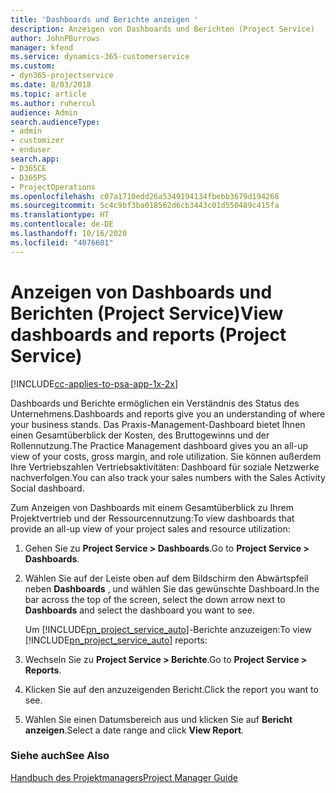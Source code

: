 ```yaml
---
title: 'Dashboards und Berichte anzeigen '
description: Anzeigen von Dashboards und Berichten (Project Service)
author: JohnPBurrows
manager: kfend
ms.service: dynamics-365-customerservice
ms.custom:
- dyn365-projectservice
ms.date: 8/03/2018
ms.topic: article
ms.author: ruhercul
audience: Admin
search.audienceType:
- admin
- customizer
- enduser
search.app:
- D365CE
- D365PS
- ProjectOperations
ms.openlocfilehash: c07a1710edd26a5349194134fbebb3679d194268
ms.sourcegitcommit: 5c4c9bf3ba018562d6cb3443c01d550489c415fa
ms.translationtype: HT
ms.contentlocale: de-DE
ms.lasthandoff: 10/16/2020
ms.locfileid: "4076601"
---
```

# <a name="view-dashboards-and-reports-project-service"></a><span data-ttu-id="e6dc2-103">Anzeigen von Dashboards und Berichten (Project Service)</span><span class="sxs-lookup"><span data-stu-id="e6dc2-103">View dashboards and reports (Project Service)</span></span>

[!INCLUDE[cc-applies-to-psa-app-1x-2x](../includes/cc-applies-to-psa-app-1x-2x.md)]

<span data-ttu-id="e6dc2-104">Dashboards und Berichte ermöglichen ein Verständnis des Status des Unternehmens.</span><span class="sxs-lookup"><span data-stu-id="e6dc2-104">Dashboards and reports give you an understanding of where your business stands.</span></span> <span data-ttu-id="e6dc2-105">Das Praxis-Management-Dashboard bietet Ihnen einen Gesamtüberblick der Kosten, des Bruttogewinns und der Rollennutzung.</span><span class="sxs-lookup"><span data-stu-id="e6dc2-105">The Practice Management dashboard gives you an all-up view of your costs, gross margin, and role utilization.</span></span> <span data-ttu-id="e6dc2-106">Sie können außerdem Ihre Vertriebszahlen Vertriebsaktivitäten: Dashboard für soziale Netzwerke nachverfolgen.</span><span class="sxs-lookup"><span data-stu-id="e6dc2-106">You can also track your sales numbers with the Sales Activity Social dashboard.</span></span>  
  
 <span data-ttu-id="e6dc2-107">Zum Anzeigen von Dashboards mit einem Gesamtüberblick zu Ihrem Projektvertrieb und der Ressourcennutzung:</span><span class="sxs-lookup"><span data-stu-id="e6dc2-107">To view dashboards that provide an all-up view of your project sales and resource utilization:</span></span>  
  
1. <span data-ttu-id="e6dc2-108">Gehen Sie zu **Project Service > Dashboards**.</span><span class="sxs-lookup"><span data-stu-id="e6dc2-108">Go to **Project Service > Dashboards**.</span></span>  
  
2. <span data-ttu-id="e6dc2-109">Wählen Sie auf der Leiste oben auf dem Bildschirm den Abwärtspfeil neben **Dashboards** , und wählen Sie das gewünschte Dashboard.</span><span class="sxs-lookup"><span data-stu-id="e6dc2-109">In the bar across the top of the screen, select the down arrow next to **Dashboards** and select the dashboard you want to see.</span></span>  
  
   <span data-ttu-id="e6dc2-110">Um [!INCLUDE[pn_project_service_auto](../includes/pn-project-service-auto.md)]-Berichte anzuzeigen:</span><span class="sxs-lookup"><span data-stu-id="e6dc2-110">To view [!INCLUDE[pn_project_service_auto](../includes/pn-project-service-auto.md)] reports:</span></span>  
  
3. <span data-ttu-id="e6dc2-111">Wechseln Sie zu **Project Service > Berichte**.</span><span class="sxs-lookup"><span data-stu-id="e6dc2-111">Go to **Project Service > Reports**.</span></span>  
  
4. <span data-ttu-id="e6dc2-112">Klicken Sie auf den anzuzeigenden Bericht.</span><span class="sxs-lookup"><span data-stu-id="e6dc2-112">Click the report you want to see.</span></span>  
  
5. <span data-ttu-id="e6dc2-113">Wählen Sie einen Datumsbereich aus und klicken Sie auf **Bericht anzeigen**.</span><span class="sxs-lookup"><span data-stu-id="e6dc2-113">Select a date range and click **View Report**.</span></span>  
  
### <a name="see-also"></a><span data-ttu-id="e6dc2-114">Siehe auch</span><span class="sxs-lookup"><span data-stu-id="e6dc2-114">See Also</span></span>  
 [<span data-ttu-id="e6dc2-115">Handbuch des Projektmanagers</span><span class="sxs-lookup"><span data-stu-id="e6dc2-115">Project Manager Guide</span></span>](../psa/project-manager-guide.md)
